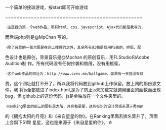  一个简单的接球游戏，按start即可开始游戏

================================================

    ·这是我的第一个web作品，所有html、css、javascript、Ajax代码都是我写的，
而后端php则是@MpChan 写的。

    ·除了背景的一张大图是在网上搜得的之外，其余所有UI都是我用PS画的，排版、配
色设计也是原创，背景音乐是@Mpchan 的原创音乐，用FLStudio和Adobe Audition制
作。所有代码没有任何抄袭和借用，没有用框架。

    ·这个web作品的网址为：http://www.cvvv.me/ballgame，如果有一天我没有续
费，这个网址就打不开了，所以我将代码放到github上作保留。放上网的那份源文件，我
将js全部放进了index.html,是为了防止js未加载完就调用里面的函数而出现bug，但
github上的这份代码，js是单独放在一个文件夹里的。

    ·Ranking里面的前三的图标是太阳、月亮和星星，这些标识的设计灵感来源于秀man
的《拥抱太阳的月亮》和《来自星星的你》。在Ranking里面若排名晋升了，页面上会飘下51颗
星星，这也是来源于《来自星星的你》。☆
